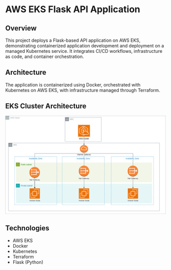 
# AWS EKS Flask API Application

## Overview
This project deploys a Flask-based API application on AWS EKS, demonstrating containerized application development and deployment on a managed Kubernetes service. It integrates CI/CD workflows, infrastructure as code, and container orchestration.

## Architecture
The application is containerized using Docker, orchestrated with Kubernetes on AWS EKS, with infrastructure managed through Terraform.

## EKS Cluster Architecture
![EKS Cluster Archtecture for the Flask API Application](docs/aws-eks-flask-app.png "Application's EKS Cluster Archtecture")

## Technologies
- AWS EKS
- Docker
- Kubernetes
- Terraform
- Flask (Python)



